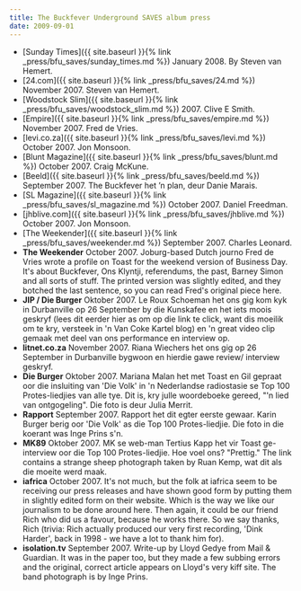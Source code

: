 ```yaml
---
title: The Buckfever Underground SAVES album press
date: 2009-09-01
---
```


- [Sunday Times]({{ site.baseurl }}{% link _press/bfu_saves/sunday_times.md %}) January 2008. By Steven van Hemert.
- [24.com]({{ site.baseurl }}{% link _press/bfu_saves/24.md %}) November 2007. Steven van Hemert.
- [Woodstock Slim]({{ site.baseurl }}{% link _press/bfu_saves/woodstock_slim.md %}) 2007. Clive E Smith.
- [Empire]({{ site.baseurl }}{% link _press/bfu_saves/empire.md %}) November 2007. Fred de Vries.
- [levi.co.za]({{ site.baseurl }}{% link _press/bfu_saves/levi.md %}) October 2007. Jon Monsoon.
- [Blunt Magazine]({{ site.baseurl }}{% link _press/bfu_saves/blunt.md %}) October 2007. Craig McKune.
- [Beeld]({{ site.baseurl }}{% link _press/bfu_saves/beeld.md %}) September 2007. The Buckfever het ’n plan, deur Danie Marais.
- [SL Magazine]({{ site.baseurl }}{% link _press/bfu_saves/sl_magazine.md %}) October 2007. Daniel Freedman.
- [jhblive.com]({{ site.baseurl }}{% link _press/bfu_saves/jhblive.md %}) October 2007. Jon Monsoon.
- [The Weekender]({{ site.baseurl }}{% link _press/bfu_saves/weekender.md %}) September 2007. Charles Leonard.
- **The Weekender** October 2007. Joburg-based Dutch journo Fred de Vries wrote a profile on Toast for the weekend version of Business Day. It's about Buckfever, Ons Klyntji, referendums, the past, Barney Simon and all sorts of stuff. The printed version was slightly edited, and they botched the last sentence, so you can read Fred's original piece here.
- **JIP / Die Burger** Oktober 2007. Le Roux Schoeman het ons gig kom kyk in Durbanville op 26 September by die Kunskafee en het iets moois geskryf (lees dit eerder hier as om op die link te click, want dis moeilik om te kry, versteek in 'n Van Coke Kartel blog) en 'n great video clip gemaak met deel van ons performance en interview op.
- **litnet.co.za** November 2007. Riana Wiechers het ons gig op 26 September in Durbanville bygwoon en hierdie gawe review/ interview geskryf.
- **Die Burger** Oktober 2007. Mariana Malan het met Toast en Gil gepraat oor die insluiting van 'Die Volk' in 'n Nederlandse radiostasie se Top 100 Protes-liedjies van alle tye. Dit is, kry julle woordeboeke gereed, "'n lied van ontgogeling". Die foto is deur Julia Merrit.
- **Rapport** September 2007. Rapport het dit egter eerste gewaar. Karin Burger berig oor 'Die Volk' as die Top 100 Protes-liedjie. Die foto in die koerant was Inge Prins s'n.
- **MK89** Oktober 2007. MK se web-man Tertius Kapp het vir Toast ge-interview oor die Top 100 Protes-liedjie. Hoe voel ons? "Prettig." The link contains a strange sheep photograph taken by Ruan Kemp, wat dit als die moeite werd maak.
- **iafrica** October 2007. It's not much, but the folk at iafrica seem to be receiving our press releases and have shown good form by putting them in slightly edited form on their website. Which is the way we like our journalism to be done around here. Then again, it could be our friend Rich who did us a favour, because he works there. So we say thanks, Rich (trivia: Rich actually produced our very first recording, 'Dink Harder', back in 1998 - we have a lot to thank him for).
- **isolation.tv** September 2007. Write-up by Lloyd Gedye from Mail & Guardian. It was in the paper too, but they made a few subbing errors and the original, correct article appears on Lloyd's very kiff site. The band photograph is by Inge Prins.
